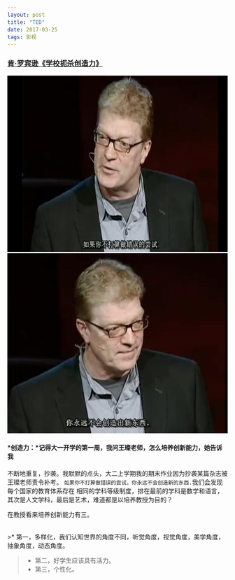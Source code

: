 ```yaml
---
layout: post
title: "TED"
date: 2017-03-25 
tags: 影视 
---
```


### [肯·罗宾逊《学校扼杀创造力》](http://v.youku.com/v_show/id_XMTk5MjAzMTg0.html)
<img src="/images/posts/iBeacon/creatable.jpg" height="403" width="625" >  


<br>

<img src="/images/posts/iBeacon/creatable2.jpg" height="412" width="530" > 


#### *创造力：*记得大一开学的第一周，我问王璨老师，怎么培养创新能力，她告诉我
不断地重复，抄袭。我默默的点头，大二上学期我的期末作业因为抄袭某篇杂志被王璨老师责令补考。
`如果你不打算做错误的尝试，你永远不会创造新的东西.`我们会发现每个国家的教育体系存在
相同的学科等级制度，排在最前的学科是数学和语言，其次是人文学科，最后是艺术，难道都是以培养教授为目的？
<br>


在教授看来培养创新能力有三。


<br>
>* 第一，多样化，我们认知世界的角度不同，听觉角度，视觉角度，美学角度，抽象角度，动态角度。

>* 第二，好学生应该具有活力。
>* 第三，个性化。
<br>

